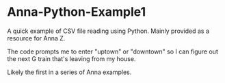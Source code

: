 Anna-Python-Example1
====================

A quick example of CSV file reading using Python. Mainly provided as a resource for Anna Z.

The code prompts me to enter "uptown" or "downtown" so I can figure out the next G train that's leaving from my house. 

Likely the first in a series of Anna examples. 

 
